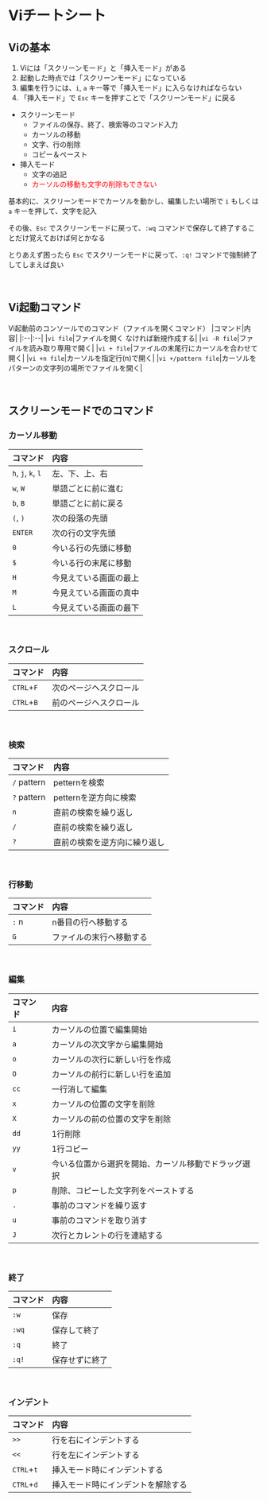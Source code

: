 # Viチートシート

## Viの基本
1. Viには「スクリーンモード」と「挿入モード」がある
2. 起動した時点では「スクリーンモード」になっている
3. 編集を行うには、`i`, `a` キー等で「挿入モード」に入らなければならない
4. 「挿入モード」で `Esc` キーを押すことで「スクリーンモード」に戻る

- スクリーンモード
    - ファイルの保存、終了、検索等のコマンド入力
    - カーソルの移動
    - 文字、行の削除
    - コピー＆ペースト
- 挿入モード
    - 文字の追記
    - <span style="color:red;">カーソルの移動も文字の削除もできない</span>

基本的に、スクリーンモードでカーソルを動かし、編集したい場所で `i` もしくは `a` キーを押して、文字を記入

その後、`Esc` でスクリーンモードに戻って、`:wq` コマンドで保存して終了することだけ覚えておけば何とかなる

とりあえず困ったら `Esc` でスクリーンモードに戻って、`:q!` コマンドで強制終了してしまえば良い

<br/>

## Vi起動コマンド
Vi起動前のコンソールでのコマンド（ファイルを開くコマンド）
|コマンド|内容|
|:--|:--|
|`vi file`|ファイルを開く なければ新規作成する|
|`vi -R file`|ファイルを読み取り専用で開く|
|`vi + file`|ファイルの末尾行にカーソルを合わせて開く|
|`vi +n file`|カーソルを指定行(n)で開く|
|`vi +/pattern file`|カーソルをパターンの文字列の場所でファイルを開く|

<br/>

## スクリーンモードでのコマンド

### カーソル移動
|コマンド|内容|
|:--|:--|
|`h`, `j`, `k`, `l`|左、下、上、右|
|`w`, `W`|単語ごとに前に進む|
|`b`, `B`|単語ごとに前に戻る|
|`(`, `)`|次の段落の先頭|
|`ENTER`|次の行の文字先頭|
|`0`|今いる行の先頭に移動|
|`$`|今いる行の末尾に移動|
|`H`|今見えている画面の最上|
|`M`|今見えている画面の真中|
|`L`|今見えている画面の最下|

<br/>

### スクロール
|コマンド|内容|
|:--|:--|
|`CTRL`+`F`|次のページヘスクロール|
|`CTRL`+`B`|前のページヘスクロール|

<br/>

### 検索
|コマンド|内容|
|:--|:--|
|`/` pattern|petternを検索|
|`?` pattern|petternを逆方向に検索|
|`n`|直前の検索を繰り返し|
|`/`|直前の検索を繰り返し|
|`?`|直前の検索を逆方向に繰り返し|

<br/>

### 行移動
|コマンド|内容|
|:--|:--|
|`:` n|n番目の行へ移動する|
|`G`|ファイルの末行へ移動する|

<br/>

### 編集
|コマンド|内容|
|:--|:--|
|`i`|カーソルの位置で編集開始|
|`a`|カーソルの次文字から編集開始|
|`o`|カーソルの次行に新しい行を作成|
|`O`|カーソルの前行に新しい行を追加|
|`cc`|一行消して編集|
|`x`|カーソルの位置の文字を削除|
|`X`|カーソルの前の位置の文字を削除|
|`dd`|1行削除|
|`yy`|1行コピー|
|`v`|今いる位置から選択を開始、カーソル移動でドラッグ選択|
|`p`|削除、コピーした文字列をペーストする|
|`.`|事前のコマンドを繰り返す|
|`u`|事前のコマンドを取り消す|
|`J`|次行とカレントの行を連結する|

<br/>

### 終了
|コマンド|内容|
|:--|:--|
|`:w`|保存|
|`:wq`|保存して終了|
|`:q`|終了|
|`:q!`|保存せずに終了|

<br/>

### インデント
|コマンド|内容|
|:--|:--|
|`>>`|行を右にインデントする
|`<<`|行を左にインデントする
|`CTRL`+`t`|挿入モード時にインデントする|
|`CTRL`+`d`|挿入モード時にインデントを解除する|
